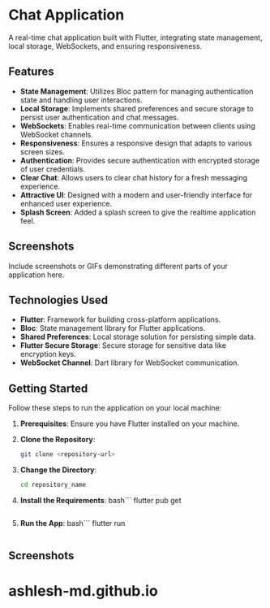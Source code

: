# Chat Application

A real-time chat application built with Flutter, integrating state management, local storage, WebSockets, and ensuring responsiveness.

## Features

- **State Management**: Utilizes Bloc pattern for managing authentication state and handling user interactions.
- **Local Storage**: Implements shared preferences and secure storage to persist user authentication and chat messages.
- **WebSockets**: Enables real-time communication between clients using WebSocket channels.
- **Responsiveness**: Ensures a responsive design that adapts to various screen sizes.
- **Authentication**: Provides secure authentication with encrypted storage of user credentials.
- **Clear Chat**: Allows users to clear chat history for a fresh messaging experience.
- **Attractive UI**: Designed with a modern and user-friendly interface for enhanced user experience.
- **Splash Screen**: Added a splash screen to give the realtime application feel.

## Screenshots

Include screenshots or GIFs demonstrating different parts of your application here.

## Technologies Used

- **Flutter**: Framework for building cross-platform applications.
- **Bloc**: State management library for Flutter applications.
- **Shared Preferences**: Local storage solution for persisting simple data.
- **Flutter Secure Storage**: Secure storage for sensitive data like encryption keys.
- **WebSocket Channel**: Dart library for WebSocket communication.

## Getting Started

Follow these steps to run the application on your local machine:

1. **Prerequisites**: Ensure you have Flutter installed on your machine.

2. **Clone the Repository**:

   ```bash
   git clone <repository-url>
   ```

3. **Change the Directory**:

   ```bash
   cd repository_name
   ```

4. **Install the Requirements**:
   bash```
   flutter pub get

   ```

   ```

5. **Run the App**:
   bash```
   flutter run

   ```

   ```

## Screenshots
# ashlesh-md.github.io

